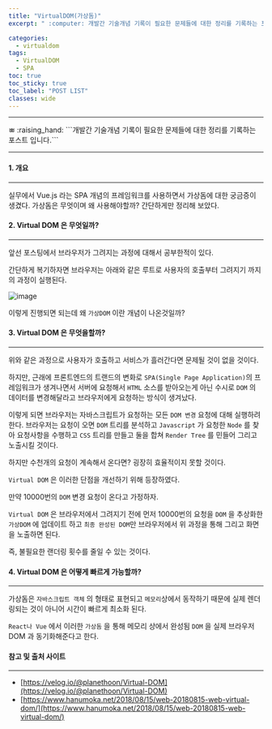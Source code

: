 ```yaml
---
title: "VirtualDOM(가상돔)"
excerpt: " :computer: 개발간 기술개념 기록이 필요한 문제들에 대한 정리를 기록하는 포스트 입니다."

categories:
  - virtualdom
tags:
  - VirtualDOM
  - SPA
toc: true
toc_sticky: true
toc_label: "POST LIST"
classes: wide
---
```


<hr>ㅃ
:raising_hand:  ```개발간 기술개념 기록이 필요한 문제들에 대한 정리를 기록하는 포스트 입니다.```
<hr>

#### 1. 개요

---

실무에서 Vue.js 라는 SPA 개념의 프레임워크를 사용하면서 가상돔에 대한 궁금증이 생겼다.
가상돔은 무엇이며 왜 사용해야할까? 간단하게만 정리해 보았다.

#### 2. Virtual DOM 은 무엇일까?

---

앞선 포스팅에서 브라우저가 그려지는 과정에 대해서 공부한적이 있다.

간단하게 복기하자면 브라우저는 아래와 같은 루트로 사용자의 호출부터 그려지기 까지의 과정이 실행된다.

![image](https://user-images.githubusercontent.com/56063287/152685826-6677ed83-921a-4853-8e4c-9163ec28d859.png)

이렇게 진행되면 되는데 왜 `가상DOM` 이란 개념이 나온것일까?

#### 3. Virtual DOM 은 무엇을할까?

---

위와 같은 과정으로 사용자가 호출하고 서비스가 흘러간다면 문제될 것이 없을 것이다.

하지만, 근래에 프론트엔드의 트랜드의 변화로 `SPA(Single Page Application)`의 프레임워크가 생겨나면서 서버에 요청해서 `HTML` 소스를 받아오는게 아닌 수시로 `DOM` 의 데이터를 변경해달라고 브라우저에게 요청하는 방식이 생겨났다.

이렇게 되면 브라우저는 자바스크립트가 요청하는 모든 `DOM 변경` 요청에 대해 실행하려 한다.
브라우저는 요청이 오면 `DOM` 트리를 분석하고 `Javascript` 가 요청한 `Node` 를 찾아 요청사항을 수행하고 `CSS` 트리를 만들고 둘을 합쳐 `Render Tree` 를 민들어 그리고 노출시킬 것이다.

하지만 수천개의 요청이 계속해서 온다면? 굉장히 효율적이지 못할 것이다.

`Virtual DOM` 은 이러한 단점을 개선하기 위해 등장하였다.

만약 10000번의 `DOM` 변경 요청이 온다고 가정하자.

`Virtual DOM` 은 브라우저에서 그려지기 전에 먼저 10000번의 요청을 `DOM` 을 추상화한 `가상DOM` 에 업데이트 하고 `최종 완성된 DOM`만 브라우저에서 위 과정을 통해 그리고 화면을 노출하면 된다.

즉, 불필요한 랜더링 횟수를 줄일 수 있는 것이다.

#### 4. Virtual DOM 은 어떻게 빠르게 가능할까?

---

가상돔은 `자바스크립트 객체` 의 형태로 표현되고 `메모리`상에서 동작하기 때문에 실제 렌더링되는 것이 아니어 시간이 빠르게 최소화 된다.

`React나 Vue` 에서 이러한 `가상돔` 을 통해 메모리 상에서 완성됨 `DOM` 을 실제 브라우저 DOM 과 동기화해준다고 한다.

#### 참고 및 출처 사이트

---

- [https://velog.io/@planethoon/Virtual-DOM](https://velog.io/@planethoon/Virtual-DOM)
- [https://www.hanumoka.net/2018/08/15/web-20180815-web-virtual-dom/](https://www.hanumoka.net/2018/08/15/web-20180815-web-virtual-dom/)
